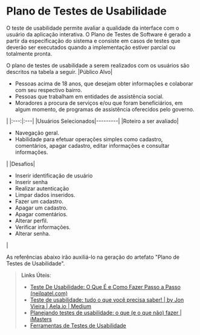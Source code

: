 # Plano de Testes de Usabilidade

O teste de usabilidade permite avaliar a qualidade da interface com o usuário da aplicação interativa. O Plano de Testes de Software é gerado a partir da especificação do sistema e consiste em casos de testes que deverão ser executados quando a implementação estiver parcial ou totalmente pronta.

O plano de testes de usabilidade a serem realizados com os usuários são descritos na tabela a seguir.
|Público Alvo|<ul><li>Pessoas acima de 18 anos, que desejam obter informações e colaborar com seu respectivo bairro.</li><li>Pessoas que trabalham em entidades de assistência social.</li><li> Moradores a procura de serviços e/ou que foram beneficiários, em algum momento, de programas de assistência oferecidos pelo governo.</li></ul>|
|:---:|:---|
|Usuários Selecionados|---------|
|Roteiro a ser avaliado|<ul><li>Navegação geral.</li> <li>Habilidade para efetuar operações simples como cadastro, comentários, apagar cadastro, editar informações e consultar informações.</li></ul>|
|Desafios|<ul><li>Inserir identificação de usuário</li><li>Inserir senha</li><li> Realizar autenticação</li><li>Limpar dados inseridos.</li><li>Fazer um cadastro.</li><li>Apagar um cadastro.</li><li>Apagar comentários.</li><li>Alterar perfil.</li><li>Verificar informações.</li><li>Alterar senha.</li></ul>|




As referências abaixo irão auxiliá-lo na geração do artefato "Plano de Testes de Usabilidade".

> **Links Úteis**:
> - [Teste De Usabilidade: O Que É e Como Fazer Passo a Passo (neilpatel.com)](https://neilpatel.com/br/blog/teste-de-usabilidade/)
> - [Teste de usabilidade: tudo o que você precisa saber! | by Jon Vieira | Aela.io | Medium](https://medium.com/aela/teste-de-usabilidade-o-que-voc%C3%AA-precisa-saber-39a36343d9a6/)
> - [Planejando testes de usabilidade: o que (e o que não) fazer | iMasters](https://imasters.com.br/design-ux/planejando-testes-de-usabilidade-o-que-e-o-que-nao-fazer/)
> - [Ferramentas de Testes de Usabilidade](https://www.usability.gov/how-to-and-tools/resources/templates.html)
